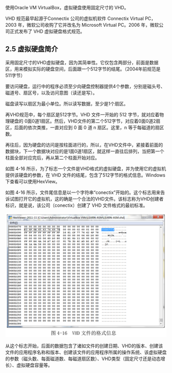 使用Oracle VM VirtualBox，虚拟硬盘使用固定尺寸的 VHD。

VHD 规范最早起源于Connectix 公司的虚拟机软件 Connectix Virtual PC，2003 年，微软公司收购了它并改名为 Microsoft Virtual PC。2006 年，微软公司正式发布了 VHD 虚拟硬盘格式规范。

## 2.5 虚拟硬盘简介

采用固定尺寸的VHD虚拟硬盘，因为其简单性。它仅包含两部分，前面是数据区，用来模拟实际的硬盘空间，后面跟一个512字节的结尾。（2004年前规范是511字节）

要访问硬盘，运行中的程序必须至少向硬盘控制器提供4个参数，分别是磁头号、磁道号、扇区号，以及访问意图（读还是写）。

磁盘读写以扇区为最小单位。所以读写数据，至少是1个扇区。

再VHD规范中，每个扇区是512字节。VHD 文件一开始的 512 字节，就对应着物理硬盘的 0面0道1扇区。然后，VHD文件的第二个512字节，对应着0面0道2扇区，后面的依次类推，一直对应到 0 面 0 道 n 扇区。这里，n 等于每磁道的扇区数。

再往后，因为硬盘的访问是按柱面进行的，所以，在VHD文件中，紧接着前面的数据块，下一个数据块对应的是1面0道1扇区，就这样一直往后排列，当把第一个柱面全部对应完后，再从第二个柱面开始对应。

如图 4-16 所示，为了标志一个文件是VHD格式的虚拟硬盘，并为使用它的虚拟机提供该硬盘的参数，在 VHD 文件的结尾，包含了512字节的格式信息。Windows下查看可以使用HexView。

如图 4-16 所示，文件尾信息是以一个字符串“conectix”开始的。这个标志用来告诉试图打开它的虚拟机，这的确是一个合法的VHD文件。该标志称为VHD创建者标识，就是说，该公司（conectix）创建了 VHD 文件格式的最初标准。

![config](images/3.png)

从这个标志开始，后面的数据包含了诸如文件的创建日期、VHD的版本、创建该文件的应用程序名称和版本、创建该文件的应用程序所属的操作系统、该虚拟硬盘的参数（磁头数、每面磁道数、每磁道扇区数）、VHD类型（固定尺寸还是动态增长）、虚拟硬盘容量等。